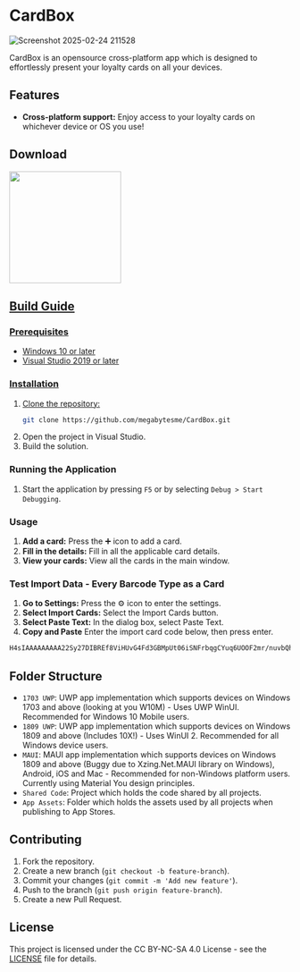# CardBox
![Screenshot 2025-02-24 211528](https://github.com/user-attachments/assets/7bb321d0-d03e-4fe8-9f25-5a44fe72acf2)

CardBox is an opensource cross-platform app which is designed to effortlessly present your loyalty cards on all your devices.

## Features

- **Cross-platform support:** Enjoy access to your loyalty cards on whichever device or OS you use!

## Download
<a href="https://apps.microsoft.com/detail/9NRC7F9MD2JW"><img src="https://get.microsoft.com/images/en-us%20dark.svg" width="200"/>

## Build Guide

### Prerequisites

- Windows 10 or later
- Visual Studio 2019 or later

### Installation

1. Clone the repository:
    ```sh
    git clone https://github.com/megabytesme/CardBox.git
    ```
2. Open the project in Visual Studio.
3. Build the solution.

### Running the Application

1. Start the application by pressing `F5` or by selecting `Debug > Start Debugging`.

### Usage

1. **Add a card:** Press the ➕ icon to add a card.
2. **Fill in the details:** Fill in all the applicable card details.
3. **View your cards:** View all the cards in the main window.

### Test Import Data - Every Barcode Type as a Card
1. **Go to Settings:** Press the ⚙️ icon to enter the settings.
2. **Select Import Cards:** Select the Import Cards button.
3. **Select Paste Text:** In the dialog box, select Paste Text.
4. **Copy and Paste** Enter the import card code below, then press enter.
```sh
H4sIAAAAAAAAA22Sy27DIBREf8ViHUvG4Fd3GBMpUt06iSNFrbqgCYuq6UOOF2mr/nuvbQhgdccd6QwzFx5/0Du6Qey7V4eAy+6IFujVCHA+DOeHVvBwy+rmVoQVaxnoPegY/S4mnH8c5bPsXAMtGQscE5qUGoxdUAWkmIGKFJrj95UgRSj24+Uapz6O43zOg+QYwCQu8u3zpEzw9OpQyV4Gtey7l4trMsiTqn2qOoQKrOQ0SbULsTUEuwu9ECCYBGPzNIs0lVKPwmSGYeJzeRFNbcbgcDL0ql26KIwz0Cw7sW2bahlQnLkcSKBodBrMU7di35qLo9jmXm+CcfGOy3ozKNoFBtj6Px8mjqjNv2t4yFwPEJh2iGz55PpmJLcR6u3KRWH0yhuG4Cizr9Sc1Pmsvrz2k2R+KStLzsHC5E1jTOHSpz+SAOWRJgMAAA==
```

## Folder Structure

- `1703 UWP`: UWP app implementation which supports devices on Windows 1703 and above (looking at you W10M) - Uses UWP WinUI. Recommended for Windows 10 Mobile users.
- `1809 UWP`: UWP app implementation which supports devices on Windows 1809 and above (Includes 10X!) - Uses WinUI 2. Recommended for all Windows device users.
- `MAUI`: MAUI app implementation which supports devices on Windows 1809 and above (Buggy due to Xzing.Net.MAUI library on Windows), Android, iOS and Mac - Recommended for non-Windows platform users. Currently using Material You design principles.
- `Shared Code`: Project which holds the code shared by all projects.
- `App Assets`: Folder which holds the assets used by all projects when publishing to App Stores.

## Contributing

1. Fork the repository.
2. Create a new branch (`git checkout -b feature-branch`).
3. Commit your changes (`git commit -m 'Add new feature'`).
4. Push to the branch (`git push origin feature-branch`).
5. Create a new Pull Request.

## License

This project is licensed under the CC BY-NC-SA 4.0 License - see the [LICENSE](LICENSE.md) file for details.


